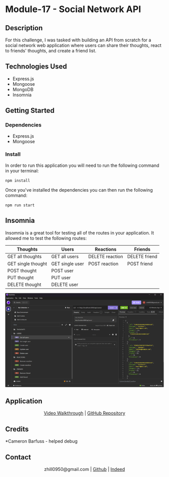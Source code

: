 # Module-17 - Social Network API

## Description

For this challenge, I was tasked with building an API from scratch for a social network web application where users can share their thoughts, react to friends' thoughts, and create a friend list.

## Technologies Used

- Express.js
- Mongoose
- MongoDB
- Insomnia

## Getting Started

### Dependencies

- Express.js
- Mongoose

### Install

In order to run this application you will need to run the following command in your terminal:

```
npm install
```

Once you've installed the dependencies you can then run the following command:

```
npm run start
```

## Insomnia

Insomnia is a great tool for testing all of the routes in your application. It allowed me to test the following routes:

| Thoughts           | Users           | Reactions       | Friends       |
| ------------------ | --------------- | --------------- | ------------- |
| GET all thoughts   | GET all users   | DELETE reaction | DELETE friend |
| GET single thought | GET single user | POST reaction   | POST friend   |
| POST thought       | POST user       |
| PUT thought        | PUT user        |
| DELETE thought     | DELETE user     |

![alt text](image.png)

## Application

<p align="center">
<a href="https://drive.google.com/file/d/1_SV5B6emGr86oy1QKvNwdE3BU9v8vi3d/view">Video Walkthrough</a> | <a href="zhill0950/Module-17">GitHub Repository</a>
</p>

## Credits

\*Cameron Barfuss - helped debug

## Contact

<p align="center">
zhill0950@gmail.com | <a href="https://github.com/zhill0950">Github</a> | <a href="/">Indeed</a>
